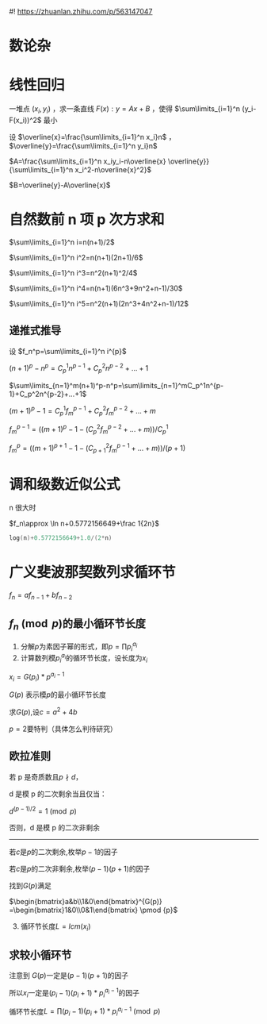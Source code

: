 #! https://zhuanlan.zhihu.com/p/563147047

# 数论杂

# 线性回归

一堆点 $(x_i,y_i)$ ，求一条直线 $F(x):y=Ax+B$ ，使得 $\sum\limits_{i=1}^n (y_i-F(x_i))^2$ 最小

设 $\overline{x}=\frac{\sum\limits_{i=1}^n x_i}n$ ， $\overline{y}=\frac{\sum\limits_{i=1}^n y_i}n$

$A=\frac{\sum\limits_{i=1}^n x_iy_i-n\overline{x} \overline{y}}{\sum\limits_{i=1}^n x_i^2-n\overline{x}^2}$

$B=\overline{y}-A\overline{x}$

# 自然数前 n 项 p 次方求和

$\sum\limits_{i=1}^n i=n(n+1)/2$

$\sum\limits_{i=1}^n i^2=n(n+1)(2n+1)/6$

$\sum\limits_{i=1}^n i^3=n^2(n+1)^2/4$

$\sum\limits_{i=1}^n i^4=n(n+1)(6n^3+9n^2+n-1)/30$

$\sum\limits_{i=1}^n i^5=n^2(n+1)(2n^3+4n^2+n-1)/12$

## 递推式推导

设 $f_n^p=\sum\limits_{i=1}^n i^{p}$

$(n+1)^p-n^p=C_p^1n^{p-1}+C_p^2n^{p-2}+...+1$

$\sum\limits_{n=1}^m(n+1)^p-n^p=\sum\limits_{n=1}^mC_p^1n^{p-1}+C_p^2n^{p-2}+...+1$

$(m+1)^p-1=C_p^1f_m^{p-1}+C_p^2f_m^{p-2}+...+m$

$f_m^{p-1}=((m+1)^p-1-(C_p^2f_m^{p-2}+...+m))/C_p^1$

$f_m^{p}=((m+1)^{p+1}-1-(C_{p+1}^2f_m^{p-1}+...+m))/(p+1)$

# 调和级数近似公式

n 很大时

$f_n\approx \ln n+0.5772156649+\frac 1{2n}$

```cpp
log(n)+0.5772156649+1.0/(2*n)
```

# 广义斐波那契数列求循环节

$f_n=af_{n-1}+bf_{n-2}$

## $f_n\pmod p$的最小循环节长度

1. 分解$p$为素因子幂的形式，即$p=\prod p_i^{a_i}$
2. 计算数列模$p_i^{a_i}$的循环节长度，设长度为$x_i$

$x_i=G(p_i)*p^{a_i-1}$

$G(p)$ 表示模$p$的最小循环节长度

求$G(p)$,设$c=a^2+4b$

$p=2$要特判（具体怎么判待研究）

## 欧拉准则

若 p 是奇质数且$p\nmid d$，

d 是模 p 的二次剩余当且仅当：

$d^{(p-1)/2}=1 \pmod p$

否则，d 是模 p 的二次非剩余

---

若$c$是$p$的二次剩余,枚举$p-1$的因子

若$c$是$p$的二次非剩余,枚举$(p-1)(p+1)$的因子

找到$G(p)$满足

$\begin{bmatrix}a&b\\1&0\end{bmatrix}^{G(p)} =\begin{bmatrix}1&0\\0&1\end{bmatrix} \pmod {p}$

3. 循环节长度$L=lcm(x_i)$

## 求较小循环节

注意到 $G(p)$一定是$(p-1)(p+1)$的因子

所以$x_i$一定是$(p_i-1)(p_i+1)*p_i^{a_i-1}$的因子

循环节长度$L=\prod (p_i-1)(p_i+1)*p_i^{a_i-1} \pmod p$
